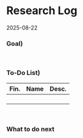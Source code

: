 # Research Log
2025-08-22

### Goal)


<br>


### To-Do List)
|Fin.|Name|Desc.|
|:-:|:-|:-|
||||
||||
||||
||||


<br>


### What to do next
